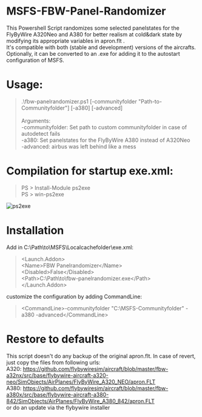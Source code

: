 # MSFS-FBW-Panel-Randomizer
This Powershell Script randomizes some selected panelstates for the FlyByWire A320Neo and A380 for better realism at cold&dark state by modifying its appropriate variables in apron.flt .<br/>
It's compatible with both (stable and development) versions of the aircrafts.<br />
Optionally, it can be converted to an .exe for adding it to the autostart configuration of MSFS.<br />

# Usage:
> .\fbw-panelrandomizer.ps1 [-communityfolder "Path-to-Communityfolder"] [-a380] [-advanced] <br /><br />
> Arguments:<br />
> -communityfolder: Set path to custom communityfolder in case of autodetect fails<br />
> -a380: Set panelstates for the FlyByWire A380 instead of A320Neo<br />
> -advanced: airbus was left behind like a mess

# Compilation for startup exe.xml:
> PS > Install-Module ps2exe<br />
> PS > win-ps2exe

![ps2exe](https://github.com/user-attachments/assets/56d6719b-96d8-4034-9719-9ba82f7d2e46)


# Installation
Add in C:\Path\to\MSFS\Localcachefolder\exe.xml:
>  <Launch.Addon>  
>    \<Name\>FBW Panelrandomizer\</Name\>  
>    \<Disabled\>False\</Disabled\>  
>    \<Path\>C:\Path\to\fbw-panelrandomizer.exe\</Path\>  
>  </Launch.Addon><br />

customize the configuration by adding CommandLine:<br />
> <CommandLine\>-communityfolder "C:\MSFS-Communityfolder\" -a380 -advanced</CommandLine\>

# Restore to defaults
This script doesn't do any backup of the original apron.flt. In case of revert, just copy the files from following urls:<br />
A320: https://github.com/flybywiresim/aircraft/blob/master/fbw-a32nx/src/base/flybywire-aircraft-a320-neo/SimObjects/AirPlanes/FlyByWire_A320_NEO/apron.FLT<br />
A380: https://github.com/flybywiresim/aircraft/blob/master/fbw-a380x/src/base/flybywire-aircraft-a380-842/SimObjects/AirPlanes/FlyByWire_A380_842/apron.FLT<br />
or do an update via the flybywire installer
